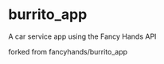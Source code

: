 burrito_app
===========

A car service app using the Fancy Hands API

forked from fancyhands/burrito_app
